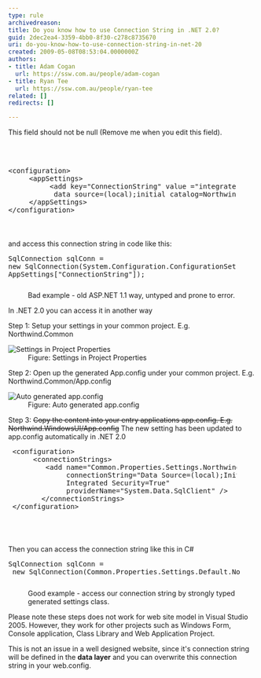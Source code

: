 ```yaml
---
type: rule
archivedreason: 
title: Do you know how to use Connection String in .NET 2.0?
guid: 2dec2ea4-3359-4bb0-8f30-c278c8735670
uri: do-you-know-how-to-use-connection-string-in-net-20
created: 2009-05-08T08:53:04.0000000Z
authors:
- title: Adam Cogan
  url: https://ssw.com.au/people/adam-cogan
- title: Ryan Tee
  url: https://ssw.com.au/people/ryan-tee
related: []
redirects: []

---
```



This field should not be null (Remove me when you edit this field).
<br><excerpt class='endintro'></excerpt><br>
<p>&#160;</p>
<dl class="goodCode">
<dt style="width&#58;92.01%;height&#58;134px;"><pre>&lt;configuration&gt;<br>     &lt;appSettings&gt;<br>          &lt;add key=&quot;ConnectionString&quot; value =&quot;integrated security=true;<br>           data source=(local);initial catalog=Northwind&quot;/&gt;<br>     &lt;/appSettings&gt;<br>&lt;/configuration&gt;</pre></dt></dl>
<p>and access this connection string in code like this&#58;</p>
<dl class="badCode">
<dt style="width&#58;92.01%;height&#58;74px;"><pre>SqlConnection sqlConn = <br>new SqlConnection(System.Configuration.ConfigurationSettings.<br>AppSettings[&quot;ConnectionString&quot;]);                        </pre>
<dd>Bad example - old ASP.NET 1.1 way, untyped and prone to error. </dd></dl>
<p>In .NET 2.0 you can access it in another way</p>
<p>Step 1&#58; Setup your settings in your common project. E.g. Northwind.Common </p>
<dl class="image">
<dt><img style="border-right&#58;0px solid;border-top&#58;0px solid;border-left&#58;0px solid;border-bottom&#58;0px solid;" alt="Settings in Project Properties" src="/Standards/SoftwareDevelopment/RulesToBetterDotNETProjects/PublishingImages/ConnStringNET2_Settings.jpg" border="0" /> </dt>
<dd>Figure&#58; Settings in Project Properties</dd></dl>
<p>Step 2&#58; Open up the generated App.config under your common project. E.g. Northwind.Common/App.config </p>
<dl class="image">
<dt><img style="border-right&#58;0px solid;border-top&#58;0px solid;border-left&#58;0px solid;border-bottom&#58;0px solid;" alt="Auto generated app.config" src="/Standards/SoftwareDevelopment/RulesToBetterDotNETProjects/PublishingImages/ConnStringNET2_CommonApp.GIF" border="0" /></dt>
<dd>Figure&#58; Auto generated app.config</dd></dl>
<p>Step 3&#58; <s>Copy the content into your entry applications app.config. E.g. Northwind.WindowsUI/App.config</s> The new setting has been updated to app.config automatically in .NET 2.0 </p>
<dl class="badCode">
<dt style="width&#58;92.31%;height&#58;184px;"><pre> &lt;configuration&gt;<br>      &lt;connectionStrings&gt;<br>         &lt;add name=&quot;Common.Properties.Settings.NorthwindConnectionString&quot;<br>              connectionString=&quot;Data Source=(local);Initial Catalog=Northwind;<br>              Integrated Security=True&quot;<br>              providerName=&quot;System.Data.SqlClient&quot; /&gt;<br>        &lt;/connectionStrings&gt;<br> &lt;/configuration&gt;                        </pre></dt></dl>
<p>Then you can access the connection string like this in C#</p>
<dl class="goodCode">
<dt style="width&#58;93.36%;height&#58;59px;"><pre>SqlConnection sqlConn =<br> new SqlConnection(Common.Properties.Settings.Default.NorthwindConnectionString);                                </pre>
<dd>Good example - access our connection string by strongly typed generated settings class. </dd></dl>
<div class="greyBox">
<p>Please note these steps does not work for web site model in Visual Studio 2005. However, they work for other projects such as Windows Form, Console application, Class Library and Web Application Project. </p>
<p>This is not an issue in a well designed website, since it's connection string will be defined in the <b>data layer</b> and you can overwrite this connection string in your web.config. </p></div>


